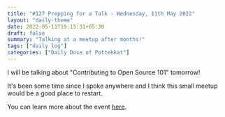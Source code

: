 ```yaml
---
title: "#127 Prepping for a Talk - Wednesday, 11th May 2022"
layout: "daily-theme"
date: 2022-05-11T19:15:31+05:30
draft: false
summary: "Talking at a meetup after months!"
tags: ["daily log"]
categories: ["Daily Dose of Pottekkat"]
---
```


I will be talking about "Contributing to Open Source 101" tomorrow!

It's been some time since I spoke anywhere and I think this small meetup would be a good place to restart.

You can learn more about the event [here](https://www.meetup.com/CloudOps-Meetup-Bangalore/events/285414501?utm_medium=referral&utm_campaign=share-btn_savedevents_share_modal&utm_source=link).


